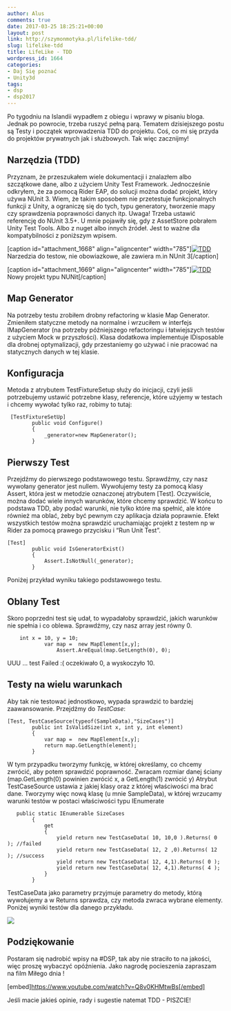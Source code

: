 ```yaml
---
author: Alus
comments: true
date: 2017-03-25 18:25:21+00:00
layout: post
link: http://szymonmotyka.pl/lifelike-tdd/
slug: lifelike-tdd
title: LifeLike - TDD
wordpress_id: 1664
categories:
- Daj Się poznać
- Unity3d
tags:
- dsp
- dsp2017
---
```


Po tygodniu na Islandii wypadłem z obiegu i wprawy w pisaniu bloga.
Jednak po powrocie, trzeba ruszyć pełną parą. Tematem dzisiejszego postu są Testy i początek wprowadzenia TDD do projektu. Coś, co mi się przyda do projektów prywatnych jak i służbowych.
Tak więc zacznijmy!
<!-- more -->


## Narzędzia (TDD)


Przyznam, że przeszukałem wiele dokumentacji i znalazłem albo szczątkowe dane, albo z użyciem Unity Test Framework.
Jednocześnie odkryłem, że za pomocą Rider EAP, do solucji można dodać projekt, który używa NUnit 3.
Wiem, że takim sposobem nie przetestuje funkcjonalnych funkcji z Unity, a ograniczę się do tych, typu generatory, tworzenie mapy czy sprawdzenia poprawności danych itp.
Uwaga! Trzeba ustawić referencję do NUnit 3.5+. U mnie pojawiły się, gdy z AssetStore pobrałem Unity Test Tools. Albo z nuget albo innych źródeł. Jest to ważne dla kompatybilności z poniższym wpisem.

[caption id="attachment_1668" align="aligncenter" width="785"][![TDD](http://szymonmotyka.pl/wp-content/uploads/2017/03/Screen-Shot-2017-03-23-at-19.03.22-785x490.png)](http://szymonmotyka.pl/wp-content/uploads/2017/03/Screen-Shot-2017-03-23-at-19.03.22.png) Narzedzia do testow, nie obowiazkowe, ale zawiera m.in NUnit 3[/caption]

[caption id="attachment_1669" align="aligncenter" width="785"][![TDD](http://szymonmotyka.pl/wp-content/uploads/2017/03/Screen-Shot-2017-03-24-at-23.34.01-785x458.png)](http://szymonmotyka.pl/wp-content/uploads/2017/03/Screen-Shot-2017-03-24-at-23.34.01.png) Nowy projekt typu NUNit[/caption]


## Map Generator


Na potrzeby testu zrobiłem drobny refactoring w klasie Map Generator. Zmieniłem statyczne metody na normalne i wrzuciłem w interfejs IMapGenerator (na potrzeby późniejszego refactoringu i łatwiejszych testów z użyciem Mock w przyszłości).
Klasa dodatkowa implementuje IDisposable dla drobnej optymalizacji, gdy przestaniemy go używać i nie pracować na statycznych danych w tej klasie.


## Konfiguracja


Metoda z atrybutem TestFixtureSetup służy do inicjacji, czyli jeśli potrzebujemy ustawić potrzebne klasy, referencje, które użyjemy w testach i chcemy wywołać tylko raz, robimy to tutaj:

```
 [TestFixtureSetUp]
        public void Configure()
        {
            _generator=new MapGenerator();
        }
```



## Pierwszy Test


Przejdźmy do pierwszego podstawowego testu. Sprawdźmy, czy nasz wywołany generator jest nullem. Wywołujemy testy za pomocą klasy Assert, która jest w metodzie oznaczonej atrybutem [Test]. Oczywiście, można dodać wiele innych warunków, które chcemy sprawdzić. W końcu to podstawa TDD, aby podać warunki, nie tylko które ma spełnić, ale które również ma oblać, żeby być pewnym czy aplikacja działa poprawnie.
Efekt wszystkich testów można sprawdzić uruchamiając projekt z testem np w Rider za pomocą prawego przycisku i “Run Unit Test”.

```  
[Test]
        public void IsGeneratorExist()
        {
            Assert.IsNotNull(_generator);
        }
```

Poniżej przykład wyniku takiego podstawowego testu.


## Oblany Test


Skoro poprzedni test się udał, to wypadałoby sprawdzić, jakich warunków nie spełnia i co oblewa.
Sprawdźmy, czy nasz array jest równy 0.

```
    int x = 10, y = 10;
            var map =  new MapElement[x,y];
                Assert.AreEqual(map.GetLength(0), 0);
```

UUU … test Failed :( oczekiwało 0, a wyskoczyło 10.


## Testy na wielu warunkach


Aby tak nie testować jednostkowo, wypada sprawdzić to bardziej zaawansowanie.
Przejdźmy do *TestCase*:

```
[Test, TestCaseSource(typeof(SampleData),"SizeCases")]
        public int IsValidSize(int x, int y, int element)
        {
            var map =  new MapElement[x,y];
            return map.GetLength(element);
        }
```

W tym przypadku tworzymy funkcję, w której określamy, co chcemy zwrócić, aby potem sprawdzić poprawność.
Zwracam rozmiar danej ściany (map.GetLength(0) powinien zwrócić x, a GetLength(1) zwrócić y)
Atrybut TestCaseSource ustawia z jakiej klasy oraz z której właściwości ma brać dane.
Tworzymy więc nową klasę (u mnie SampleData), w której wrzucamy warunki testów w postaci właściwości typu IEnumerate

```
   public static IEnumerable SizeCases
        {
            get
            {
                yield return new TestCaseData( 10, 10,0 ).Returns( 0 ); //failed
                yield return new TestCaseData( 12, 2 ,0).Returns( 12 ); //success
                yield return new TestCaseData( 12, 4,1).Returns( 0 );
                yield return new TestCaseData( 12, 4,1).Returns( 4 );
            }
        }
```

TestCaseData jako parametry przyjmuje parametry do metody, którą wywołujemy a w Returns sprawdza, czy metoda zwraca wybrane elementy. Poniżej wyniki testów dla danego przykładu.

[![](http://szymonmotyka.pl/wp-content/uploads/2017/03/Screen-Shot-2017-03-25-at-00.38.00-785x165.png)](http://szymonmotyka.pl/wp-content/uploads/2017/03/Screen-Shot-2017-03-25-at-00.38.00.png)


## Podziękowanie


Postaram się nadrobić wpisy na #DSP, tak aby nie straciło to na jakości, więc proszę wybaczyć opóźnienia.
Jako nagrodę pocieszenia zapraszam na film Miłego dnia !

[embed]https://www.youtube.com/watch?v=Q8v0KHMtwBs[/embed]

Jeśli macie jakieś opinie, rady i sugestie natemat TDD - PISZCIE!
